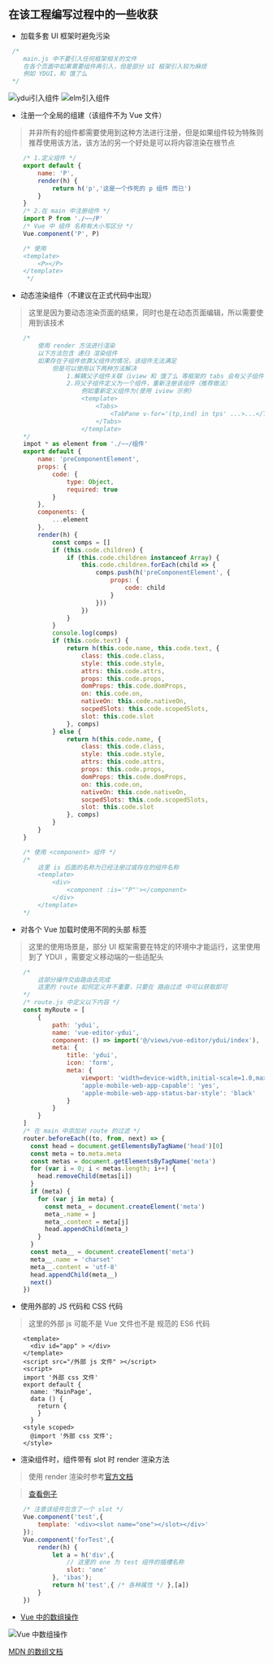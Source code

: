 ## 在该工程编写过程中的一些收获

* 加载多套 UI 框架时避免污染
```javascript
 /*
    main.js 中不要引入任何框架相关的文件
    在各个页面中如果需要组件再引入，但是部分 UI 框架引入较为麻烦
    例如 YDUI，和 饿了么
 */
```
![ydui引入组件](./pic/ydui-import-component.png)
![elm引入组件](./pic/elm-import-component.png)

* 注册一个全局的组建（该组件不为 Vue 文件）

> 并非所有的组件都需要使用到这种方法进行注册，但是如果组件较为特殊则推荐使用该方法，该方法的另一个好处是可以将内容渲染在根节点

```javascript
    /* 1.定义组件 */
    export default {
        name: 'P',
        render(h) {
            return h('p','这是一个作死的 p 组件 而已')
        }
    }
    /* 2.在 main 中注册组件 */
    import P from './~~/P'
    /* Vue 中 组件 名称有大小写区分 */
    Vue.component('P', P)

    /* 使用
    <template>
        <P></P>
    </template>
     */
```

* 动态渲染组件（不建议在正式代码中出现）

> 这里是因为要动态渲染页面的结果，同时也是在动态页面编辑，所以需要使用到该技术

```javascript
    /*
        使用 render 方法进行渲染
        以下方法包含 递归 渲染组件
        如果存在子组件依靠父组件的情况，该组件无法满足
            但是可以使用以下两种方法解决
                1.解耦父子组件关联（iview 和 饿了么 等框架的 tabs 会有父子组件关联问题）
                2.将父子组件定义为一个组件，重新注册该组件（推荐做法）
                    例如重新定义组件为(使用 iview 示例)
                    <template>
                        <Tabs>
                            <TabPane v-for='(tp,ind) in tps' ...>...</TabPane>
                        </Tabs>
                    </template>
    */
    impot * as element from './~~/组件'
    export default {
        name: 'preComponentElement',
        props: {
            code: {
                type: Object,
                required: true
            }
        },
        components: {
            ...element
        },
        render(h) {
            const comps = []
            if (this.code.children) {
                if (this.code.children instanceof Array) {
                    this.code.children.forEach(child => {
                        comps.push(h('preComponentElement', {
                            props: {
                                code: child
                            }
                        }))
                    })
                }
            }
            console.log(comps)
            if (this.code.text) {
                return h(this.code.name, this.code.text, {
                    class: this.code.class,
                    style: this.code.style,
                    attrs: this.code.attrs,
                    props: this.code.props,
                    domProps: this.code.domProps,
                    on: this.code.on,
                    nativeOn: this.code.nativeOn,
                    socpedSlots: this.code.scopedSlots,
                    slot: this.code.slot
                }, comps)
            } else {
                return h(this.code.name, {
                    class: this.code.class,
                    style: this.code.style,
                    attrs: this.code.attrs,
                    props: this.code.props,
                    domProps: this.code.domProps,
                    on: this.code.on,
                    nativeOn: this.code.nativeOn,
                    socpedSlots: this.code.scopedSlots,
                    slot: this.code.slot
                }, comps)
            }
        }
    }

    /* 使用 <component> 组件 */
    /*
        这里 is 后面的名称为已经注册过或存在的组件名称
        <template>
            <div>
                <component :is='"P"'></component>
            </div>
        </template>
    */
````

* 对各个 Vue 加载时使用不同的头部 <meta> 标签

> 这里的使用场景是，部分 UI 框架需要在特定的环境中才能运行，这里使用到了 YDUI ，需要定义移动端的一些适配头

```javascript
    /*
        这部分操作交由路由去完成
        这里的 route 如何定义并不重要，只要在 路由过滤 中可以获取即可
    */
    /* route.js 中定义以下内容 */
    const myRoute = [
        {
            path: 'ydui',
            name: 'vue-editor-ydui',
            component: () => import('@/views/vue-editor/ydui/index'),
            meta: {
                title: 'ydui',
                icon: 'form',
                meta: {
                    viewport: 'width=device-width,initial-scale=1.0,maximum-scale=1.0,user-scalable=0',
                    'apple-mobile-web-app-capable': 'yes',
                    'apple-mobile-web-app-status-bar-style': 'black'
                }
            }
        }
    ]
    /* 在 main 中添加对 route 的过滤 */
    router.beforeEach((to, from, next) => {
      const head = document.getElementsByTagName('head')[0]
      const meta = to.meta.meta
      const metas = document.getElementsByTagName('meta')
      for (var i = 0; i < metas.length; i++) {
        head.removeChild(metas[i])
      }
      if (meta) {
        for (var j in meta) {
          const meta_ = document.createElement('meta')
          meta_.name = j
          meta_.content = meta[j]
          head.appendChild(meta_)
        }
      }
      const meta__ = document.createElement('meta')
      meta__.name = 'charset'
      meta__.content = 'utf-8'
      head.appendChild(meta__)
      next()
    })
```

* 使用外部的 JS 代码和 CSS 代码

> 这里的外部 js 可能不是 Vue 文件也不是 规范的 ES6 代码

```Vue
    <template>
      <div id="app" > </div>
    </template>
    <script src="/外部 js 文件" ></script>
    <script>
    import '外部 css 文件'
    export default {
      name: 'MainPage',
      data () {
        return {
        }
      }
    <style scoped>
      @import '外部 css 文件';
    </style>
```

* 渲染组件时，组件带有 slot 时 render 渲染方法

> 使用 render 渲染时参考[官方文档](https://cn.vuejs.org/v2/guide/render-function.html#%E6%B7%B1%E5%85%A5-data-%E5%AF%B9%E8%B1%A1)

> [查看例子](./example/RenderSlot.html)

```javascript
    /* 注意该组件包含了一个 slot */
    Vue.component('test',{
        template: '<div><slot name="one"></slot></div>'
    });
    Vue.component('forTest',{
        render(h) {
            let a = h('div',{
                // 这里的 one 为 test 组件的插槽名称
                slot: 'one'
            }, 'ibas');
            return h('test',{ /* 各种属性 */ },[a])
        }
    })
```

* [Vue 中的数组操作](https://cn.vuejs.org/v2/guide/list.html#%E5%8F%98%E5%BC%82%E6%96%B9%E6%B3%95)

![Vue 中数组操作](./pic/vue-array-op.jpg)

[MDN 的数组文档](https://developer.mozilla.org/zh-CN/docs/Web/JavaScript/Reference/Global_Objects/Array)
